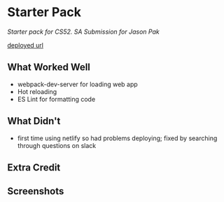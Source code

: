 # Starter Pack

*Starter pack for CS52. SA Submission for Jason Pak*

[deployed url](https://tender-austin-aa47ac.netlify.app)

## What Worked Well
* webpack-dev-server for loading web app
* Hot reloading
* ES Lint for formatting code

## What Didn't
* first time using netlify so had problems deploying; fixed by searching through questions on slack

## Extra Credit

## Screenshots
